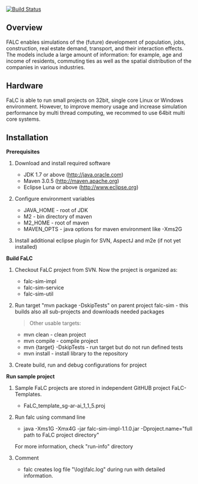 [![Build Status](http://www.falc-sim.org/images/falc_entire_logo_v03.png)](http://www.falc-sim.org)

## Overview

FALC enables simulations of the (future) development of population, jobs, construction, real estate demand, transport, and their interaction effects. The models include a large amount of information: for example, age and income of residents, commuting ties as well as the spatial distribution of the companies in various industries. 

## Hardware

FaLC is able to run small projects on 32bit, single core Linux or Windows environment. However, to improve memory usage and increase simulation performance by multi thread computing, we recommed to use 64bit multi core systems.

## Installation

**Prerequisites**

1. Download and install required software
	- JDK 1.7 or above (http://java.oracle.com)
	- Maven 3.0.5 (http://maven.apache.org)
	- Eclipse Luna or above (http://www.eclipse.org)

2. Configure environment variables 
	- JAVA_HOME - root of JDK
	- M2 - bin directory of maven
	- M2_HOME - root of maven
	- MAVEN_OPTS - java options for maven environment like -Xms2G
	
3. Install additional eclipse plugin for SVN, AspectJ and m2e (if not yet installed)


**Build FaLC**

1. Checkout FaLC project from SVN. Now the project is organized as:
	- falc-sim-impl
	- falc-sim-service
	- falc-sim-util
	
2. Run target "mvn package -DskipTests" on parent project falc-sim - this builds also all sub-projects and downloads needed packages
	>Other usable targets:
	* mvn clean					- clean project
	* mvn compile					- compile project
	* mvn {target} -DskipTests			- run target but do not run defined tests
	* mvn install					- install library to the repository	

3. Create build, run and debug configurations for project


**Run sample project**

1. Sample FaLC projects are stored in independent GitHUB project FaLC-Templates. 
    - FaLC_template_sg-ar-ai_1_1_5.proj

2. Run falc using command line 
	- java -Xms1G -Xmx4G -jar falc-sim-impl-1.1.0.jar -Dproject.name="full path to FaLC project directory"
	
	For more information, check "run-info" directory

3. Comment
	- falc creates log file "\log\falc.log" during run with detailed information.